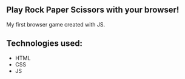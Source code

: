 ## Play Rock Paper Scissors with your browser!

My first browser game created with JS. 

## Technologies used:

* HTML
* CSS
* JS

